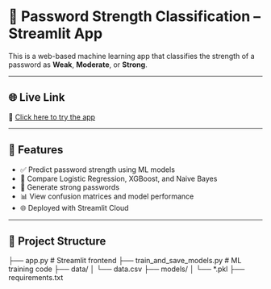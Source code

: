 # 🔐 Password Strength Classification – Streamlit App

This is a web-based machine learning app that classifies the strength of a password as **Weak**, **Moderate**, or **Strong**.

---

## 🌐 Live Link

🔗 [Click here to try the app](https://mujjjtaba-password-strength-classification-app-hrvln6.streamlit.app/)

---


## 🚀 Features

- ✅ Predict password strength using ML models
- 🔄 Compare Logistic Regression, XGBoost, and Naive Bayes
- 🔐 Generate strong passwords
- 📊 View confusion matrices and model performance
- 🌐 Deployed with Streamlit Cloud

---

## 📁 Project Structure

├── app.py # Streamlit frontend
├── train_and_save_models.py # ML training code
├── data/
│ └── data.csv
├── models/
│ └── *.pkl
├── requirements.txt


